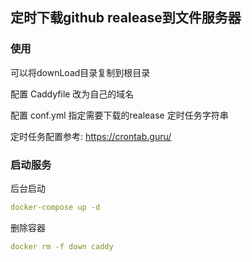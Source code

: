## 定时下载github realease到文件服务器

### 使用

可以将downLoad目录复制到根目录

配置 Caddyfile 改为自己的域名

配置 conf.yml 指定需要下载的realease 定时任务字符串

定时任务配置参考: https://crontab.guru/

### 启动服务

后台启动
```yaml
docker-compose up -d
```

删除容器

```yaml
docker rm -f down caddy
```


